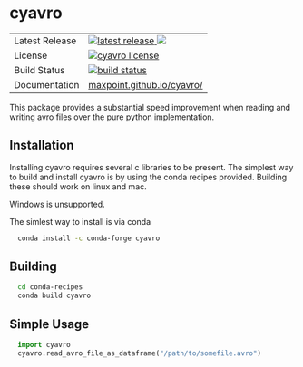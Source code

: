cyavro
======

<table>
<tr>
  <td>Latest Release</td>
  <td>
    <a href="https://pypi.python.org/pypi/cyavro">
      <img src="https://img.shields.io/pypi/v/cyavro.svg" alt="latest release" />
    </a>
    <a href="https://anaconda.org/conda-forge/cyavro">
      <img src="https://anaconda.org/conda-forge/cyavro/badges/version.svg" />
    </a>
  </td>
</tr>
<tr>
  <td>License</td>
  <td>
    <a href="https://github.com/maxpoint/cyavro/blob/master/LICENSE.txt">
    <img src="https://anaconda.org/mvn/cyavro/badges/license.svg" alt="cyavro license" />
    </a>
  </td>
</tr>
<tr>
  <td>Build Status</td>
  <td>
    <a href="https://travis-ci.org/maxpoint/cyavro">
    <img src="https://travis-ci.org/maxpoint/cyavro.svg" alt="build status" />
    </a>
  </td>
</tr>
<tr>
  <td>Documentation</td>
  <td>
    <a href="https://maxpoint.github.io/cyavro/">
    maxpoint.github.io/cyavro/
    </a>
  </td>
</tr>
</table>

This package provides a substantial speed improvement when reading and writing avro files over the
pure python implementation.


Installation
------------
Installing cyavro requires several c libraries to be present.  The simplest way to build and install cyavro
is by using the conda recipes provided.  Building these should work on linux and mac.

Windows is unsupported.

The simlest way to install is via conda

```bash
  conda install -c conda-forge cyavro
```

Building
--------

```bash
  cd conda-recipes
  conda build cyavro
```

Simple Usage
------------

```python
  import cyavro
  cyavro.read_avro_file_as_dataframe("/path/to/somefile.avro")
```



